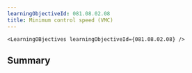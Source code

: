 ```yaml
---
learningObjectiveId: 081.08.02.08
title: Minimum control speed (VMC)
---
```


```tsx eval
<LearningOBjectives learningObjectiveId={081.08.02.08} />
```

## Summary
